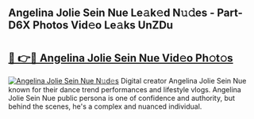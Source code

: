## Angelina Jolie Sein Nue Le𝚊k𝚎d N𝚞𝚍es - Part-D6X Photos Vid𝚎o Le𝚊ks UnZDu

# <h2><a href="http://fb0beq.evod.top/?m=Angelina+Jolie+Sein+Nue">🔗 👉🔴 Angelina Jolie Sein Nue Vid𝚎o Ph𝚘t𝚘s</a></h2>

[![Angelina Jolie Sein Nue N𝚞d𝚎s](https://i.imgur.com/8V9OHl7.gif)](http://fb0beq.evod.top/?m=Angelina+Jolie+Sein+Nue)
Digital creator Angelina Jolie Sein Nue known for their dance trend performances and lifestyle vlogs. Angelina Jolie Sein Nue public persona is one of confidence and authority, but behind the scenes, he's a complex and nuanced individual. 
